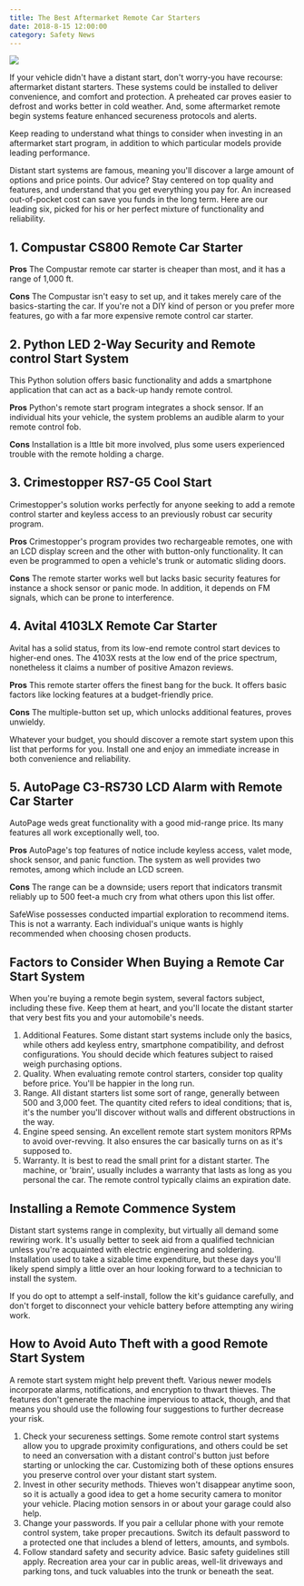 ```yaml
---
title: The Best Aftermarket Remote Car Starters
date: 2018-8-15 12:00:00
category: Safety News
---
```


![](/images/2.jpg)

If your vehicle didn't have a distant start, don't worry-you have recourse: aftermarket distant starters. These systems could be installed to deliver convenience, and comfort and protection. A preheated car proves easier to defrost and works better in cold weather. And, some aftermarket remote begin systems feature enhanced secureness protocols and alerts.

<!-- more -->

Keep reading to understand what things to consider when investing in an aftermarket start program, in addition to which particular models provide leading performance.

Distant start systems are famous, meaning you'll discover a large amount of options and price points. Our advice? Stay centered on top quality and features, and understand that you get everything you pay for. An increased out-of-pocket cost can save you funds in the long term. Here are our leading six, picked for his or her perfect mixture of functionality and reliability.

## 1. Compustar CS800 Remote Car Starter

__Pros__
The Compustar remote car starter is cheaper than most, and it has a range of 1,000 ft.

__Cons__
The Compustar isn't easy to set up, and it takes merely care of the basics-starting the car. If you're not a DIY kind of person or you prefer more features, go with a far more expensive remote control car starter.

## 2. Python LED 2-Way Security and Remote control Start System

This Python solution offers basic functionality and adds a smartphone application that can act as a back-up handy remote control.

__Pros__
Python's remote start program integrates a shock sensor. If an individual hits your vehicle, the system problems an audible alarm to your remote control fob.

__Cons__
Installation is a lttle bit more involved, plus some users experienced trouble with the remote holding a charge.

## 3. Crimestopper RS7-G5 Cool Start

Crimestopper's solution works perfectly for anyone seeking to add a remote control starter and keyless access to an previously robust car security program.

__Pros__
Crimestopper's program provides two rechargeable remotes, one with an LCD display screen and the other with button-only functionality. It can even be programmed to open a vehicle's trunk or automatic sliding doors.

__Cons__
The remote starter works well but lacks basic security features for instance a shock sensor or panic mode. In addition, it depends on FM signals, which can be prone to interference.

## 4. Avital 4103LX Remote Car Starter

Avital has a solid status, from its low-end remote control start devices to higher-end ones. The 4103X rests at the low end of the price spectrum, nonetheless it claims a number of positive Amazon reviews.

__Pros__
This remote starter offers the finest bang for the buck. It offers basic factors like locking features at a budget-friendly price.

__Cons__
The multiple-button set up, which unlocks additional features, proves unwieldy.

Whatever your budget, you should discover a remote start system upon this list that performs for you. Install one and enjoy an immediate increase in both convenience and reliability.

## 5. AutoPage C3-RS730 LCD Alarm with Remote Car Starter

AutoPage weds great functionality with a good mid-range price. Its many features all work exceptionally well, too.

__Pros__
AutoPage's top features of notice include keyless access, valet mode, shock sensor, and panic function. The system as well provides two remotes, among which include an LCD screen.

__Cons__
The range can be a downside; users report that indicators transmit reliably up to 500 feet-a much cry from what others upon this list offer.

SafeWise possesses conducted impartial exploration to recommend items. This is not a warranty. Each individual's unique wants is highly recommended when choosing chosen products.

## Factors to Consider When Buying a Remote Car Start System

When you're buying a remote begin system, several factors subject, including these five. Keep them at heart, and you'll locate the distant starter that very best fits you and your automobile's needs.

1. Additional Features. Some distant start systems include only the basics, while others add keyless entry, smartphone compatibility, and defrost configurations. You should decide which features subject to raised weigh purchasing options.
2. Quality. When evaluating remote control starters, consider top quality before price. You'll be happier in the long run.
3. Range. All distant starters list some sort of range, generally between 500 and 3,000 feet. The quantity cited refers to ideal conditions; that is, it's the number you'll discover without walls and different obstructions in the way.
4. Engine speed sensing. An excellent remote start system monitors RPMs to avoid over-revving. It also ensures the car basically turns on as it's supposed to.
5. Warranty. It is best to read the small print for a distant starter. The machine, or 'brain', usually includes a warranty that lasts as long as you personal the car. The remote control typically claims an expiration date.

## Installing a Remote Commence System

Distant start systems range in complexity, but virtually all demand some rewiring work. It's usually better to seek aid from a qualified technician unless you're acquainted with electric engineering and soldering. Installation used to take a sizable time expenditure, but these days you'll likely spend simply a little over an hour looking forward to a technician to install the system.

If you do opt to attempt a self-install, follow the kit's guidance carefully, and don't forget to disconnect your vehicle battery before attempting any wiring work.

## How to Avoid Auto Theft with a good Remote Start System

A remote start system might help prevent theft. Various newer models incorporate alarms, notifications, and encryption to thwart thieves. The features don't generate the machine impervious to attack, though, and that means you should use the following four suggestions to further decrease your risk.

1. Check your secureness settings. Some remote control start systems allow you to upgrade proximity configurations, and others could be set to need an conversation with a distant control's button just before starting or unlocking the car. Customizing both of these options ensures you preserve control over your distant start system.
2. Invest in other security methods. Thieves won't disappear anytime soon, so it is actually a good idea to get a home security camera to monitor your vehicle. Placing motion sensors in or about your garage could also help.
3. Change your passwords. If you pair a cellular phone with your remote control system, take proper precautions. Switch its default password to a protected one that includes a blend of letters, amounts, and symbols.
4. Follow standard safety and security advice. Basic safety guidelines still apply. Recreation area your car in public areas, well-lit driveways and parking tons, and tuck valuables into the trunk or beneath the seat.